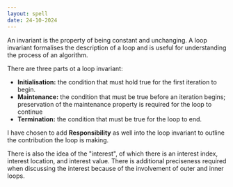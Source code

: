 ```yaml
---
layout: spell
date: 24-10-2024
---
```


An invariant is the property of being constant and unchanging.  A loop invariant formalises the description of a loop and is useful for understanding the process of an algorithm.

There are three parts ot a loop invariant:
- **Initialisation:** the condition that must hold true for the first iteration to begin.
- **Maintenance:** the condition that must be true before an iteration begins; preservation of the maintenance property is required for the loop to continue
- **Termination:** the condition that must be true for the loop to end.

I have chosen to add **Responsibility** as well into the loop invariant to outline the contribution the loop is making.

There is also the idea of the "interest", of which there is an interest index, interest location, and interest value.  There is additional preciseness required when discussing the interest because of the involvement of outer and inner loops.